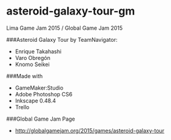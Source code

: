 # asteroid-galaxy-tour-gm
Lima Game Jam 2015 / Global Game Jam 2015

###Asteroid Galaxy Tour by TeamNavigator:
- Enrique Takahashi
- Varo Obregón
- Knomo Seikei

###Made with
- GameMaker:Studio
- Adobe Photoshop CS6
- Inkscape 0.48.4
- Trello

###Global Game Jam Page
- http://globalgamejam.org/2015/games/asteroid-galaxy-tour
